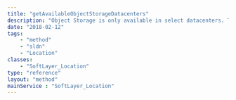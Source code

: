 ```yaml
---
title: "getAvailableObjectStorageDatacenters"
description: "Object Storage is only available in select datacenters. This method will return all the datacenters where object storage is available. "
date: "2018-02-12"
tags:
    - "method"
    - "sldn"
    - "Location"
classes:
    - "SoftLayer_Location"
type: "reference"
layout: "method"
mainService : "SoftLayer_Location"
---
```

